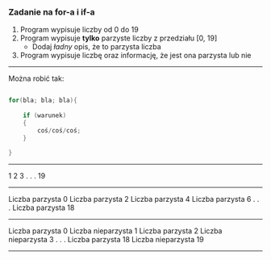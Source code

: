 ### Zadanie na for-a i if-a

1. Program wypisuje liczby od 0 do 19
2. Program wypisuje **tylko** parzyste liczby z przedziału [0, 19]
	* Dodaj _ładny_ opis, że to parzysta liczba
3. Program wypisuje liczbę oraz informację, że jest ona parzysta lub nie

---
Można robić tak:
```c++

for(bla; bla; bla){
	
	if (warunek)
	{
		coś/coś/coś;
	}
	
}
```

---

1
2
3
.
.
.
19

---

Liczba parzysta 0
Liczba parzysta 2
Liczba parzysta 4
Liczba parzysta 6
.
.
.
Liczba parzysta 18

---

Liczba parzysta 0
Liczba nieparzysta 1
Liczba parzysta 2
Liczba nieparzysta 3
.
.
.
Liczba parzysta 18
Liczba nieparzysta 19

---